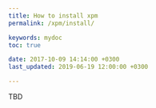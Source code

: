 ```yaml
---
title: How to install xpm
permalink: /xpm/install/

keywords: mydoc
toc: true

date: 2017-10-09 14:14:00 +0300
last_updated: 2019-06-19 12:00:00 +0300

---
```


TBD
